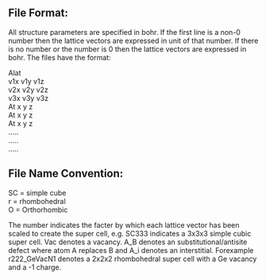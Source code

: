 ## File Format:
All structure parameters are specified in bohr.
If the first line is a non-0 number then the lattice vectors are expressed in unit of that number.
If there is no number or the number is 0 then the lattice vectors are expressed in bohr.
The files have the format:

Alat<br/>
v1x v1y v1z<br/>
v2x v2y v2z<br/>
v3x v3y v3z<br/>
At x y z <br/>
At x y z<br/> 
At x y z<br/>
.....<br/>
.....<br/>
.....<br/>
  

## File Name Convention:
SC = simple cube<br/>
r  = rhombohedral<br/>
O  = Orthorhombic<br/>

The number indicates the facter by which each lattice vector has been scaled to create the super cell, e.g. SC333 indicates a 3x3x3 simple cubic super cell.
Vac denotes a vacancy. A_B denotes an substitutional/antisite defect where atom A replaces B and A_i denotes an interstitial.
Forexample r222_GeVacN1 denotes a 2x2x2 rhombohedral super cell with a Ge vacancy and a -1 charge.
